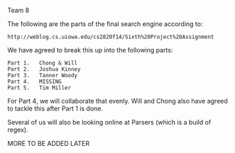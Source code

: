 Team 8

The following are the parts of the final search engine according to:
  
    http://weblog.cs.uiowa.edu/cs2820f14/Sixth%20Project%20Assignment
    
We have agreed to break this up into the following parts:

    Part 1.   Chong & Will
    Part 2.   Joshua Kinney
    Part 3.   Tanner Woody
    Part 4.   MISSING
    Part 5.   Tim Miller
    
For Part 4, we will collaborate that evenly. Will and Chong also have agreed to tackle this after Part 1 is done.

Several of us will also be looking online at Parsers (which is a build of regex).

MORE TO BE ADDED LATER

